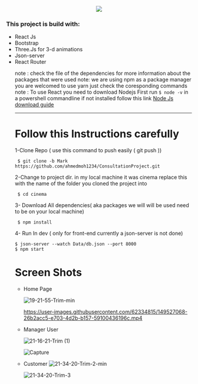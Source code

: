 <p align="center">
  <img src="https://user-images.githubusercontent.com/62334815/149527874-e1da71df-ebdf-42e1-bc88-627a97a2ccac.png" />
</p>

 <h3>This project is build with:</h3>

 <ul>
 <li>React Js
 <li>Bootstrap
 <li>Three.Js for 3-d animations
 <li>Json-server
 <li>React Router
    
note : check the file of the dependencies for more information about the packages that were used
note: we are using npm as a package manager you are welcomed to use yarn just check the coresponding commands
note : To use React you need to download Nodejs First run ```$ node -v``` in a powershell commandline if not installed follow this link [Node Js download guide](https://nodejs.org/en/download/)

    
---
# Follow this Instructions carefully      
1-Clone Repo ( use this command to push easily ( git push ))
```
 $ git clone -b Mark https://github.com/ahmedmoh1234/ConsultationProject.git
```
2-Change to project dir. in my local machine it was cinema replace this with the name of the folder you cloned the project into
```
 $ cd cinema
```
3- Download All dependencies( aka packages we will will be used need to be on your local machine)
```
 $ npm install
```
4- Run In dev ( only for front-end currently a json-server is not done)
```
$ json-server --watch Data/db.json --port 8000
$ npm start
```
  
# Screen Shots
* Home Page
  
  ![19-21-55-Trim-min](https://user-images.githubusercontent.com/62334815/149400381-b6247f7a-b4af-4316-9650-1a2b3f1e8a01.gif)
  
  https://user-images.githubusercontent.com/62334815/149527068-26b2acc5-e703-4d2b-b157-59100436196c.mp4
  

* Manager User
  
  ![21-16-21-Trim (1)](https://user-images.githubusercontent.com/62334815/149523407-c180145a-765c-4ca8-af60-a55c1e239d54.gif)
  
  ![Capture](https://user-images.githubusercontent.com/62334815/149525163-6e92ba9f-5a16-4c8f-9d0a-88bdf807d842.JPG)

* Customer
  ![21-34-20-Trim-2-min](https://user-images.githubusercontent.com/62334815/149525905-358a1c4c-edf0-441e-89ba-7dc03d87ac8e.gif)
  
  ![21-34-20-Trim-3](https://user-images.githubusercontent.com/62334815/149525969-80ef8fc0-a7b7-4770-aa15-553315e3a59f.gif)
